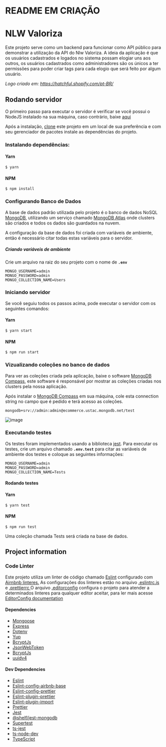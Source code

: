 # README EM CRIAÇÃO

# NLW Valoriza
Este projeto serve como um backend para funcionar como API público para demonstrar a utilização da API do Nlw Valoriza. A ideia da aplicação é que os usuários 
cadastrados e logados no sistema possam elogiar uns aos outros, os usuários cadastrados como administradores são os únicos a ter permissões para poder criar tags para cada elogio que será feito por algum usuário.


<em>Logo criado em: https://hatchful.shopify.com/pt-BR/</em>

## Rodando servidor
O primeiro passo para executar o servidor é verificar se você possui o NodeJS instalado na sua máquina, caso contrário, baixe <a href="https://nodejs.org/en/download/">aqui</a>

Após a instalação, <a href="https://github.com/barretot/SingUp-SigIn-App">clone</a> este projeto em um local de sua preferência e com seu gerenciador de pacotes instale as dependências do projeto.

### Instalando dependências:

#### Yarn
```
$ yarn 
```

#### NPM

```
$ npm install
```

### Configurando Banco de Dados
A base de dados padrão utilizada pelo projeto é o banco de dados NoSQL <a href="https://docs.mongodb.com/">MongoDB</a>, utilizando um serviço chamado <a href="https://www.mongodb.com/cloud/atlas">MongoDB Atlas</a> onde clusters são criados e todos os dados são guardados na nuvem.

A configuração da base de dados foi criada com variáveis de ambiente, então é necessário citar todas estas variáveis para o servidor.

##### Criando variáveis de ambiente
Crie um arquivo na raiz do seu projeto com o nome de **`.env`** 
```
MONGO_USERNAME=admin
MONGO_PASSWORD=admin
MONGO_COLLECTION_NAME=Users
```
### Iniciando servidor
Se você seguiu todos os passos acima, pode executar o servidor com os seguintes comandos:
#### Yarn
```
$ yarn start
```

#### NPM

```
$ npm run start
```
### Vizualizando coleções no banco de dados
Para ver as coleções criada pela aplicação, baixe o software <a href="https://www.mongodb.com/try/download/compass">MongoDB Compass</a>, este software é responsável por mostrar as coleções criadas nos clusters pela nossa aplicação.

Após instalar o <a href="https://www.mongodb.com/try/download/compass">MongoDB Compass</a> em sua máquina, cole esta connection string no campo que é pedido e terá acesso as coleções.

```
mongodb+srv://admin:admin@ecommerce.ustac.mongodb.net/test
```
![image](https://user-images.githubusercontent.com/56320849/122455490-d4557300-cf82-11eb-9037-0c29707bbd45.png)

### Executando testes
Os testes foram implementados usando a biblioteca <a href="https://jestjs.io/">jest</a>. Para executar os testes, crie um arquivo chamado **`.env.test`** para citar as variáveis de ambiente dos testes e coloque as seguintes informações:
```
MONGO_USERNAME=admin
MONGO_PASSWORD=admin
MONGO_COLLECTION_NAME=Tests
```

#### Rodando testes

#### Yarn
```
$ yarn test
```

#### NPM

```
$ npm run test
```
Uma coleção chamada Tests será criada na base de dados.

## Project information

### Code Linter
Este projeto utiliza um linter de código chamado <a href="https://www.npmjs.com/package/eslint">Eslint</a> configurado com <a href="https://www.npmjs.com/package/eslint-config-airbnb-base">Airnbnb linteres.</a> As configurações dos linteres estão no arquivo <a href="https://github.com/barretot/SingUp-SigIn-App/blob/master/.eslintrc.js">.eslintrc.js</a> e <a href="https://github.com/barretot/SingUp-SigIn-App/blob/master/.prettierrc">.prettierrc </a>  O arquivo <a href="https://github.com/barretot/SingUp-SigIn-App/blob/master/.editorconfig">.editorconfig</a> configura o projeto para atender a determinados linteres para qualquer editor aceitar, para ler mais acesse <a href="https://editorconfig.org/"> EditorConfig documentation</a>

#### Dependencies

* <a href="https://www.npmjs.com/package/mongoose">Mongoose</a>
* <a href="https://www.npmjs.com/package/express">Express</a>  
* <a href="https://www.npmjs.com/package/dotenv">Dotenv</a> 
* <a href="https://www.npmjs.com/package/yup">Yup</a> 
* <a href="https://www.npmjs.com/package/bcryptjs">BcryptJs</a> 
* <a href="https://www.npmjs.com/package/jsonwebtoken">JsonWebToken</a> 
* <a href="https://www.npmjs.com/package/bcryptjs">BcryptJs</a> 
* <a href="https://www.npmjs.com/package/uuidv4">uuidv4</a> 


#### Dev Dependencies
* <a href="https://www.npmjs.com/package/eslint">Eslint</a>
* <a href="https://www.npmjs.com/package/eslint-config-airbnb-base">Eslint-config-airbnb-base</a>
* <a href="https://www.npmjs.com/package/eslint-config-prettier">Eslint-config-prettier</a>
* <a href="https://www.npmjs.com/package/eslint-plugin-prettier">Eslint-plugin-prettier</a>
* <a href="https://www.npmjs.com/package/eslint-plugin-import">Eslint-plugin-import</a> 
* <a href="https://www.npmjs.com/package/prettier">Prettier</a>
* <a href="https://www.npmjs.com/package/jest">Jest</a>
* <a href=https://www.npmjs.com/package/@shelf/jest-mongodb>@shelf/jest-mongodb</a>
* <a href="https://www.npmjs.com/package/supertest">Supertest</a>
* <a href="https://www.npmjs.com/package/ts-jest">ts-jest</a>
* <a href="https://www.npmjs.com/package/ts-node-dev">ts-node-dev</a>
* <a href="https://www.npmjs.com/package/typescript">TypeScript</a>






